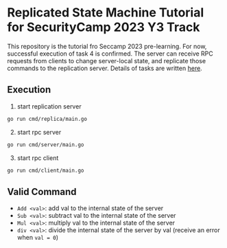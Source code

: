 # Replicated State Machine Tutorial for SecurityCamp 2023 Y3 Track

This repository is the tutorial fro Seccamp 2023 pre-learning.
For now, successful execution of task 4 is confirmed.
The server can receive RPC requests from clients to change server-local state, and replicate those commands to the replication server.
Details of tasks are written [here](https://github.com/secamp-y3/tutorial.go).

## Execution

1. start replication server

```bash
go run cmd/replica/main.go
```

2. start rpc server

```bash
go run cmd/server/main.go
```

3. start rpc client

```bash
go run cmd/client/main.go
```

## Valid Command

- `Add <val>`: add val to the internal state of the server
- `Sub <val>`: subtract val to the internal state of the server
- `Mul <val>`: multiply val to the internal state of the server
- `div <val>`: divide the internal state of the server by val (receive an error when `val = 0`)
